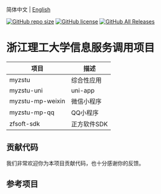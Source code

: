 简体中文 | [English](README_en.md)

[![GitHub repo size](https://img.shields.io/github/repo-size/STZG19991208/MyZSTU)](https://github.com/STZG19991208/MyZSTU/archive/refs/heads/master.zip)
[![GitHub license](https://img.shields.io/github/license/STZG19991208/MyZSTU)](https://github.com/STZG19991208/MyZSTU/blob/master/LICENSE)
[![GitHub All Releases](https://img.shields.io/github/downloads/STZG19991208/MyZSTU/total)](https://github.com/STZG19991208/MyZSTU/releases)

# 浙江理工大学信息服务调用项目
| 项目 | 描述 |
|-----|----|
|myzstu|综合性应用|
|myzstu-uni|uni-app|
|myzstu-mp-weixin|微信小程序|
|myzstu-mp-qq|QQ小程序|
|zfsoft-sdk|正方软件SDK|


## 贡献代码
我们非常欢迎你为本项目贡献代码，也十分感谢你的反馈。

## 参考项目

